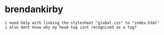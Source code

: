 # brendankirby
	i need help with linking the stylesheet "global.css" to "index.html"
	i also dont know why my head tag isnt recognized as a tag?